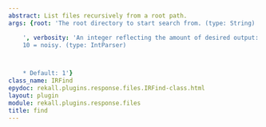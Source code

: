 ```yaml
---
abstract: List files recursively from a root path.
args: {root: 'The root directory to start search from. (type: String)

    ', verbosity: 'An integer reflecting the amount of desired output: 0 = quiet,
    10 = noisy. (type: IntParser)



    * Default: 1'}
class_name: IRFind
epydoc: rekall.plugins.response.files.IRFind-class.html
layout: plugin
module: rekall.plugins.response.files
title: find
---
```

